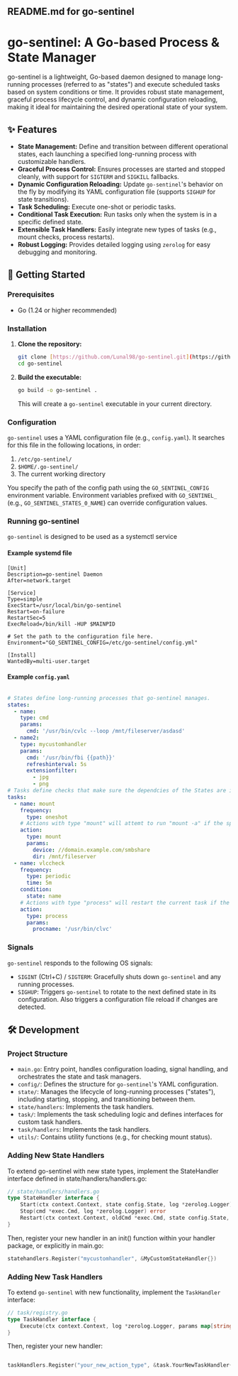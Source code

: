 ## README.md for go-sentinel


# go-sentinel: A Go-based Process & State Manager

go-sentinel is a lightweight, Go-based daemon designed to manage long-running processes (referred to as "states") and execute scheduled tasks based on system conditions or time. It provides robust state management, graceful process lifecycle control, and dynamic configuration reloading, making it ideal for maintaining the desired operational state of your system.

## ✨ Features

* **State Management:** Define and transition between different operational states, each launching a specified long-running process with customizable handlers.
* **Graceful Process Control:** Ensures processes are started and stopped cleanly, with support for `SIGTERM` and `SIGKILL` fallbacks.
* **Dynamic Configuration Reloading:** Update `go-sentinel`'s behavior on the fly by modifying its YAML configuration file (supports `SIGHUP` for state transitions).
* **Task Scheduling:** Execute one-shot or periodic tasks.
* **Conditional Task Execution:** Run tasks only when the system is in a specific defined state.
* **Extensible Task Handlers:** Easily integrate new types of tasks (e.g., mount checks, process restarts).
* **Robust Logging:** Provides detailed logging using `zerolog` for easy debugging and monitoring.

## 🚀 Getting Started

### Prerequisites

* Go (1.24 or higher recommended)

### Installation

1.  **Clone the repository:**
    ```bash
    git clone [https://github.com/Lunal98/go-sentinel.git](https://github.com/Lunal98/go-sentinel.git)
    cd go-sentinel
    ```
2.  **Build the executable:**
    ```bash
    go build -o go-sentinel .
    ```
    This will create a `go-sentinel` executable in your current directory.

### Configuration

`go-sentinel` uses a YAML configuration file (e.g., `config.yaml`). It searches for this file in the following locations, in order:
1. `/etc/go-sentinel/`
2. `$HOME/.go-sentinel/`
3. The current working directory

You specify the path of the config path using the `GO_SENTINEL_CONFIG` environment variable.
Environment variables prefixed with `GO_SENTINEL_` (e.g., `GO_SENTINEL_STATES_0_NAME`) can override configuration values.

### Running go-sentinel

`go-sentinel` is designed to be used as a systemctl service

#### Example systemd file

```
[Unit]
Description=go-sentinel Daemon
After=network.target

[Service]
Type=simple
ExecStart=/usr/local/bin/go-sentinel
Restart=on-failure
RestartSec=5
ExecReload=/bin/kill -HUP $MAINPID

# Set the path to the configuration file here.
Environment="GO_SENTINEL_CONFIG=/etc/go-sentinel/config.yml"

[Install]
WantedBy=multi-user.target
```

#### Example `config.yaml`

```yaml

# States define long-running processes that go-sentinel manages.
states:
  - name:
    type: cmd
    params:
      cmd: '/usr/bin/cvlc --loop /mnt/fileserver/asdasd'
  - name2:
    type: mycustomhandler
    params:
      cmd: '/usr/bin/fbi {{path}}'
      refreshinterval: 5s
      extensionfilter:
        - jpg
        - png
# Tasks define checks that make sure the dependcies of the States are in a healthy condition
tasks:
  - name: mount
    frequency:
      type: oneshot
    # Actions with type "mount" will attemt to run "mount -a" if the specified entry is found in fstab, logging an error otherwise
    action:
      type: mount
      params:
        device: //domain.example.com/smbshare
        dir: /mnt/fileserver
  - name: vlccheck
    frequency:
      type: periodic
      time: 5m
    condition:
      state: name
    # Actions with type "process" will restart the current task if the specified process is not running
    action:
      type: process
      params:
        procname: '/usr/bin/clvc'

  ```


### Signals

`go-sentinel` responds to the following OS signals:

  * `SIGINT` (Ctrl+C) / `SIGTERM`: Gracefully shuts down `go-sentinel` and any running processes.
  * `SIGHUP`: Triggers `go-sentinel` to rotate to the next defined state in its configuration. Also triggers a configuration file reload if changes are detected.

## 🛠️ Development

### Project Structure

  * `main.go`: Entry point, handles configuration loading, signal handling, and orchestrates the state and task managers.
  * `config/`: Defines the structure for `go-sentinel`'s YAML configuration.
  * `state/`: Manages the lifecycle of long-running processes ("states"), including starting, stopping, and transitioning between them.
  * `state/handlers`: Implements the task handlers.
  * `task/`: Implements the task scheduling logic and defines interfaces for custom task handlers.
  * `task/handlers`: Implements the task handlers.
  * `utils/`: Contains utility functions (e.g., for checking mount status).

### Adding New State Handlers

To extend go-sentinel with new state types, implement the StateHandler interface defined in state/handlers/handlers.go:

```go
// state/handlers/handlers.go
type StateHandler interface {
    Start(ctx context.Context, state config.State, log *zerolog.Logger) (*exec.Cmd, error)
    Stop(cmd *exec.Cmd, log *zerolog.Logger) error
    Restart(ctx context.Context, oldCmd *exec.Cmd, state config.State, log *zerolog.Logger) (*exec.Cmd, error)
}
```


Then, register your new handler in an init() function within your handler package, or explicitly in main.go:
```go
statehandlers.Register("mycustomhandler", &MyCustomStateHandler{})
```
### Adding New Task Handlers

To extend `go-sentinel` with new functionality, implement the `TaskHandler` interface:

```go
// task/registry.go
type TaskHandler interface {
    Execute(ctx context.Context, log *zerolog.Logger, params map[string]interface{}) error
}
```

Then, register your new handler:

```go

taskHandlers.Register("your_new_action_type", &task.YourNewTaskHandler{})


```
